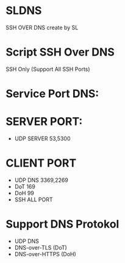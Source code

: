 # SLDNS
SSH OVER DNS create by SL

# Script SSH Over DNS
SSH Only (Support All SSH Ports)
# Service Port DNS:
# SERVER PORT:
* UDP SERVER 53,5300

# CLIENT PORT
* UDP DNS 3369,2269
* DoT 169
* DoH 99
* SSH ALL PORT

# Support DNS Protokol
* UDP DNS
* DNS-over-TLS (DoT)
* DNS-over-HTTPS (DoH)
